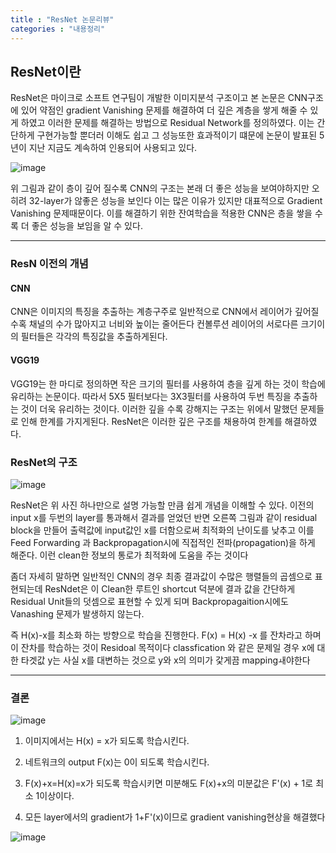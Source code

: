 ```yaml
---
title : "ResNet 논문리뷰"
categories : "내용정리"
---
```



## ResNet이란

ResNet은 마이크로 소프트 연구팀이 개발한 이미지분석 구조이고 본 논문은 CNN구조에 있어 약점인
gradient Vanishing 문제를 해결하여 더 깊은 계층을 쌓게 해줄 수 있게 하였고
이러한 문제를 해결하는 방법으로 Residual Network를 정의하였다. 이는 간단하게 구현가능할 뿐더러 이해도 쉽고 그 성능또한
효과적이기 떄문에 논문이 발표된 5년이 지난 지금도 계속하여 인용되어 사용되고 있다.

![image](https://user-images.githubusercontent.com/65720894/123579839-a1796d80-d813-11eb-9cbb-1ca5c4617fb5.png)

위 그림과 같이 층이 깊어 질수록 CNN의 구조는 본래 더 좋은 성능을 보여야하지만 오히려 32-layer가 않좋은 성능을 보인다 이는 많은
이유가 있지만 대표적으로 Gradient Vanishing 문제때문이다. 이를 해결하기 위한 잔여학습을 적용한 CNN은 층을 쌓을 수록 더 좋은
성능을 보임을 알 수 있다.

--------------------

### ResN 이전의 개념

#### CNN

CNN은 이미지의 특징을 추출하는 계층구주로 일반적으로 CNN에서 레이어가 깊어질 수혹 채널의 수가 많아지고 너비와 높이는 줄어든다
컨볼루션 레이어의 서로다른 크기이의 필터들은 각각의 특징값을 추출하게된다.


#### VGG19
VGG19는 한 마디로 정의하면 작은 크기의 필터를 사용하여 층을 깊게 하는 것이 학습에 유리하는 논문이다. 따라서 5X5 필터보다는
3X3필터를 사용하여 두번 특징을 추출하는 것이 더욱 유리하는 것이다. 이러한 깊을 수록 강해지는 구조는 위에서 말했던 문제들로 인해 
한계를 가지게된다. ResNet은 이러한 깊은 구조를 채용하여 한계를 해결하였다.


### ResNet의 구조

![image](https://user-images.githubusercontent.com/65720894/123580758-6aa45700-d815-11eb-93c7-557b0cb8d86c.png)

ResNet은 위 사진 하나만으로 설명 가능할 만큼 쉽게 개념을 이해할 수 있다. 이전의 input x를 두번의 layer를 통과해서 결과를
얻었던 반면 오른쪽 그림과 같이 residual block을 만들어 출력값에 input값인 x를 더함으로써 최적화의 난이도를 낮추고 이를 Feed Forwarding 과 
Backpropagation시에 직접적인 전파(propagation)을 하게 해준다. 이런 clean한 정보의 통로가 최적화에 도움을 주는 것이다


좀더 자세히 말하면 일반적인 CNN의 경우 최종 결과값이 수많은 행렬들의 곱셈으로 표현되는데 ResNdet은 이 Clean한 루트인 shortcut
덕분에 결과 값을 간단하게 Residual Unit들의 덧셈으로 표현할 수 있게 되며 Backpropagaition시에도  Vanashing 문제가 
발생하지 않는다.

즉 H(x)-x를 최소화 하는 방향으로 학습을 진행한다. F(x) = H(x) -x 를 잔차라고 하며 이 잔차를 학습하는 것이 Residoal 목적이다 classfication
와 같은 문제일 경우 x에 대한 타겟값 y는 사실 x를 대변하는 것으로 y와 x의 의미가 갗게끔 mappingㅙ야한다

----

### 결론

![image](https://user-images.githubusercontent.com/65720894/123582822-742fbe00-d819-11eb-963f-964ceeaa1fde.png)


1. 이미지에서는 H(x) = x가 되도록 학습시킨다.

2. 네트워크의 output F(x)는 0이 되도록 학습시킨다.

3. F(x)+x=H(x)=x가 되도록 학습시키면 미분해도 F(x)+x의 미분값은 F'(x) + 1로 최소 1이상이다.

4. 모든 layer에서의 gradient가 1+F'(x)이므로 gradient vanishing현상을 해결했다




![image](https://user-images.githubusercontent.com/65720894/123582833-7a259f00-d819-11eb-8ddd-f754c9e30194.png)




